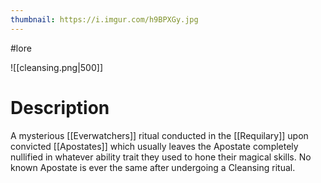 ```yaml
---
thumbnail: https://i.imgur.com/h9BPXGy.jpg
---
```

#lore

![[cleansing.png|500]]
# Description
A mysterious [[Everwatchers]] ritual conducted in the [[Requilary]] upon convicted [[Apostates]] which usually leaves the Apostate completely nullified in whatever ability trait they used to hone their magical skills. No known Apostate is ever the same after undergoing a Cleansing ritual.